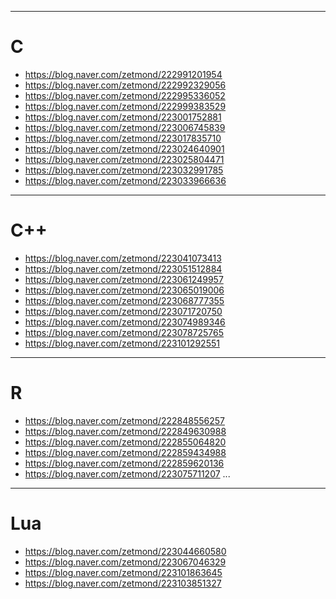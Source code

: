 - - - 
# C
- <https://blog.naver.com/zetmond/222991201954>
- <https://blog.naver.com/zetmond/222992329056>
- <https://blog.naver.com/zetmond/222995336052>
- <https://blog.naver.com/zetmond/222999383529>
- <https://blog.naver.com/zetmond/223001752881>
- <https://blog.naver.com/zetmond/223006745839>
- <https://blog.naver.com/zetmond/223017835710>
- <https://blog.naver.com/zetmond/223024640901>
- <https://blog.naver.com/zetmond/223025804471>
- <https://blog.naver.com/zetmond/223032991785>
- <https://blog.naver.com/zetmond/223033966636>
- - -
# C++
- <https://blog.naver.com/zetmond/223041073413>
- <https://blog.naver.com/zetmond/223051512884>
- <https://blog.naver.com/zetmond/223061249957>
- <https://blog.naver.com/zetmond/223065019006>
- <https://blog.naver.com/zetmond/223068777355>
- <https://blog.naver.com/zetmond/223071720750>
- <https://blog.naver.com/zetmond/223074989346>
- <https://blog.naver.com/zetmond/223078725765>
- <https://blog.naver.com/zetmond/223101292551>
- - -
# R
- <https://blog.naver.com/zetmond/222848556257>
- <https://blog.naver.com/zetmond/222849630988>
- <https://blog.naver.com/zetmond/222855064820>
- <https://blog.naver.com/zetmond/222859434988>
- <https://blog.naver.com/zetmond/222859620136>
- <https://blog.naver.com/zetmond/223075711207>
...
- - -
# Lua
- <https://blog.naver.com/zetmond/223044660580>
- <https://blog.naver.com/zetmond/223067046329>
- <https://blog.naver.com/zetmond/223101863645>
- <https://blog.naver.com/zetmond/223103851327>
